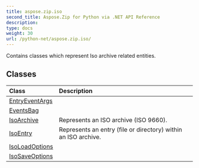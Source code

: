 ```yaml
---
title: aspose.zip.iso
second_title: Aspose.Zip for Python via .NET API Reference
description: 
type: docs
weight: 30
url: /python-net/aspose.zip.iso/
---
```



Contains classes which represent Iso archive related entities.

## Classes
| Class | Description |
| :- | :- |
|[EntryEventArgs](/zip/python-net/aspose.zip.iso/entryeventargs/)||
|[EventsBag](/zip/python-net/aspose.zip.iso/eventsbag/)||
|[IsoArchive](/zip/python-net/aspose.zip.iso/isoarchive/)|Represents an ISO archive (ISO 9660).|
|[IsoEntry](/zip/python-net/aspose.zip.iso/isoentry/)|Represents an entry (file or directory) within an ISO archive.|
|[IsoLoadOptions](/zip/python-net/aspose.zip.iso/isoloadoptions/)||
|[IsoSaveOptions](/zip/python-net/aspose.zip.iso/isosaveoptions/)||
